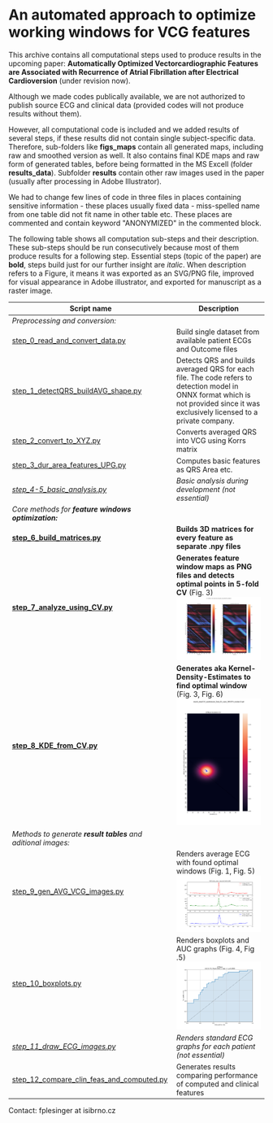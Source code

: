 # An automated approach to optimize working windows for VCG features 


This archive contains all computational steps used to produce results in the upcoming paper: 
**Automatically Optimized Vectorcardiographic Features are Associated with Recurrence of Atrial Fibrillation after Electrical Cardioversion** (under revision now).

Although we made codes publically available, we are not authorized to publish source ECG and clinical data (provided codes will not produce results without them).

However, all computational code is included and we added results of several steps, if these results did not contain single subject-specific data.
Therefore, sub-folders like **figs_maps** contain all generated maps, including raw and smoothed version as well. 
It also contains final KDE maps and raw form of generated tables, before being formatted in the MS Excell (folder **results_data**).
Subfolder **results** contain other raw images used in the paper (usually after processing in Adobe Illustrator).

We had to change few lines of code in three files in places containing sensitive information - these places usually fixed data - miss-spelled name from one table did not fit name in other table etc. These places are commented and contain keyword "ANONYMIZED" in the commented block.  

The following table shows all computation sub-steps and their description. These sub-steps should be run consecutively because most of them produce results
for a following step. Essential steps (topic of the paper) are **bold**, steps build just for our further insight are _italic_. 
When description refers to a Figure, it means it was exported as an SVG/PNG file, improved for visual appearance in Adobe illustrator, and exported for manuscript as a raster image.  

| Script name                                                                            | Description                                                                                                                                                                        |
|----------------------------------------------------------------------------------------|------------------------------------------------------------------------------------------------------------------------------------------------------------------------------------|
| _Preprocessing and conversion:_                                                        |                                                                                                                                                                                    |
| [step_0_read_and_convert_data.py](step_0_read_and_convert_data.py)                     | Build single dataset from available patient ECGs and Outcome files                                                                                                                 |
| [step_1_detectQRS_buildAVG_shape.py](step_1_detectQRS_buildAVG_shape.py)               | Detects QRS and builds averaged QRS for each file. The code refers to detection model in ONNX format which is not provided since it was exclusively licensed to a private company. | 
| [step_2_convert_to_XYZ.py](step_2_convert_to_XYZ.py)                                   | Converts averaged QRS into VCG using Korrs matrix                                                                                                                                  |  
| [step_3_dur_area_features_UPG.py](step_3_dur_area_features_UPG.py)                     | Computes basic features as QRS Area etc.                                                                                                                                           |
| _[step_4-5_basic_analysis.py](step_4-5_basic_analysis.py)_                             | _Basic analysis during development (not essential)_                                                                                                                                |
| _Core methods for **feature windows optimization:**_                                   |                                                                                                                                                                                    |
| **[step_6_build_matrices.py](step_6_build_matrices.py)**                               | **Builds 3D matrices for every feature as separate .npy files**                                                                                                                    |
| **[step_7_analyze_using_CV.py](step_7_analyze_using_CV.py)**                           | **Generates feature window maps as PNG files and detects optimal points in 5-fold CV** (Fig. 3)  ![](figs_maps\CV_SMOOTH_dXMean_1_AUCData_85_cases_SMOOTH_median10.png)            |
| **[step_8_KDE_from_CV.py](step_8_KDE_from_CV.py)**                                     | **Generates aka Kernel-Density-Estimates to find optimal window** (Fig. 3, Fig. 6)  ![](figs_maps\KDE_dYMean.png)                                                                  |
| _Methods to generate **result tables** and aditional images:_                          |                                                                                                                                                                                    |
| [step_9_gen_AVG_VCG_images.py](step_9_gen_AVG_VCG_images.py)                           | Renders average ECG with found optimal windows (Fig. 1, Fig. 5)   ![](figs\COG_Averaged_VCG_RN_f_84_cases.svg)                                                                     |
| [step_10_boxplots.py](step_10_boxplots.py)                                             | Renders boxplots and AUC graphs (Fig. 4, Fig .5)   ![](results\AUC_dYMean.svg)                                                                                                     |
| _[step_11_draw_ECG_images.py](step_11_draw_ECG_images.py)_                             | _Renders standard ECG graphs for each patient (not essential)_                                                                                                                     |
| [step_12_compare_clin_feas_and_computed.py](step_12_compare_clin_feas_and_computed.py) | Generates results comparing performance of computed and clinical features                                                                                                          |

Contact: fplesinger at isibrno.cz